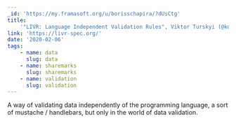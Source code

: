 ```yaml
---
_id: 'https://my.framasoft.org/u/borisschapira/?dUsCtg'
title:
    '"LIVR: Language Independent Validation Rules", Viktor Turskyi (@koorchik)'
link: 'https://livr-spec.org/'
date: '2020-02-06'
tags:
    - name: data
      slug: data
    - name: sharemarks
      slug: sharemarks
    - name: validation
      slug: validation
---
```


<div class="markdown"><p>A way of validating data independently of the programming language, a sort of mustache / handlebars, but only in the world of data validation.
</p></div>
